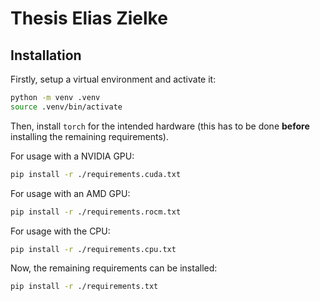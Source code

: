 # Thesis Elias Zielke

## Installation

Firstly, setup a virtual environment and activate it:

```bash
python -m venv .venv
source .venv/bin/activate
```

Then, install `torch` for the intended hardware (this has to be done **before** installing the remaining requirements).

For usage with a NVIDIA GPU:

```bash
pip install -r ./requirements.cuda.txt
```

For usage with an AMD GPU:

```bash
pip install -r ./requirements.rocm.txt
```

For usage with the CPU:

```bash
pip install -r ./requirements.cpu.txt
```

Now, the remaining requirements can be installed:

```bash
pip install -r ./requirements.txt
```
